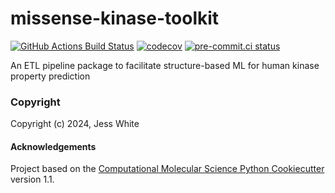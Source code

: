 missense-kinase-toolkit
==============================
[//]: # (Badges)
[![GitHub Actions Build Status](https://github.com/REPLACE_WITH_OWNER_ACCOUNT/missense_kinase_toolkit/workflows/CI/badge.svg)](https://github.com/REPLACE_WITH_OWNER_ACCOUNT/missense_kinase_toolkit/actions?query=workflow%3ACI)
[![codecov](https://codecov.io/gh/REPLACE_WITH_OWNER_ACCOUNT/missense-kinase-toolkit/branch/main/graph/badge.svg)](https://codecov.io/gh/REPLACE_WITH_OWNER_ACCOUNT/missense-kinase-toolkit/branch/main)
[![pre-commit.ci status](https://results.pre-commit.ci/badge/github/choderalab/missense-kinase-toolkit/main.svg?badge_token=dufHMzu_RH2VGGToCgvtcQ)](https://results.pre-commit.ci/latest/github/choderalab/missense-kinase-toolkit/main?badge_token=dufHMzu_RH2VGGToCgvtcQ)


An ETL pipeline package to facilitate structure-based ML for human kinase property prediction

### Copyright

Copyright (c) 2024, Jess White


#### Acknowledgements

Project based on the
[Computational Molecular Science Python Cookiecutter](https://github.com/molssi/cookiecutter-cms) version 1.1.
